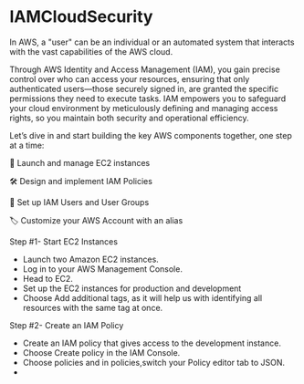 # IAMCloudSecurity

In AWS, a "user" can be an individual or an automated system that interacts with the vast capabilities of the AWS cloud. 

Through AWS Identity and Access Management (IAM), you gain precise control over who can access your resources, ensuring that only authenticated users—those securely signed in, are granted the specific permissions they need to execute tasks. IAM empowers you to safeguard your cloud environment by meticulously defining and managing access rights, so you maintain both security and operational efficiency.

Let’s dive in and start building the key AWS components together, one step at a time:

🚀 Launch and manage EC2 instances

🛠️ Design and implement IAM Policies

👥 Set up IAM Users and User Groups

🏷️ Customize your AWS Account with an alias

Step #1- Start EC2 Instances

* Launch two Amazon EC2 instances.
* Log in to your AWS Management Console.
* Head to EC2.
* Set up the EC2 instances for production and development
* Choose Add additional tags, as it will help us with identifying all resources with the same tag at once.

Step #2- Create an IAM Policy

* Create an IAM policy that gives access to the development instance.
* Choose Create policy in the IAM Console.
* Choose policies and in policies,switch your Policy editor tab to JSON.
* 
